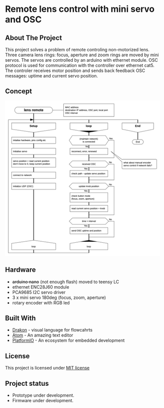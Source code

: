 # Remote lens control with mini servo and OSC

## About The Project

This project solves a problem of remote controling non-motorized lens. Three camera lens rings: focus, aperture and zoom rings are moved by mini servos. The servos are controlled by an arduino with ethernet module. OSC protocol is used for communication with the controller over ethernet cat5. The controler receives motor position and sends back feedback OSC messages: uptime and current servo position.

## Concept
![flow](doc/flow.png)
<!-- replace woith SVG? -->

## Hardware
* ~~arduino nano~~ (not enough flash) moved to teensy LC
* ethernet ENC28J60 module
* PCA9685 I2C servo driver
* 3 x mini servo 180deg (focus, zoom, aperture)
* rotary encoder with RGB led

## Built With
* [Drakon](http://drakon-editor.sourceforge.net) - visual language for flowcahrts
* [Atom](https://atom.io) - An amazing text editor
* [PlatformIO](https://platformio.org) - An ecosystem for embedded development


## License
This project is licensed under [MIT license](http://opensource.org/licenses/mit-license.php)

## Project status
- Prototype under development.
- Firmware under development.
